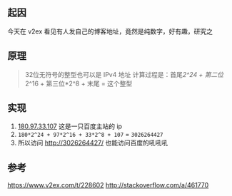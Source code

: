 ## 起因
今天在 v2ex 看见有人发自己的博客地址，竟然是纯数字，好有趣，研究之

## 原理
> 32位无符号的整型也可以是 IPv4 地址
计算过程是：首尾*2^24 + 第二位*2^16 + 第三位*2^8 + 末尾 = 这个整型

## 实现
1. [180.97.33.107](http://180.97.33.107/) 这是一只百度主站的 ip
2. `180*2^24 + 97*2^16 + 33*2^8 + 107` = `3026264427`
3. 所以访问 <http://3026264427/> 也能访问百度的吼吼吼


## 参考
<https://www.v2ex.com/t/228602>
<http://stackoverflow.com/a/461770>
